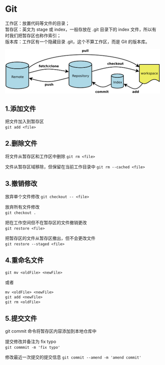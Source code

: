 # Git

工作区：放置代码等文件的目录；  
暂存区：英文为 stage 或 index，一般存放在 .git 目录下的 index 文件，所以有时我们把暂存区也称作索引；  
版本库：工作区有一个隐藏目录 .git，这个不算工作区，而是 Git 的版本库。  

![GIT 概念](./images/git-workspace.png)

## 1.添加文件
把文件加入到暂存区  
`git add <file>`

## 2.删除文件
将文件从暂存区和工作区中删除
`git rm <file>`

文件从暂存区域移除，但保留在当前工作目录中
`git rm --cached <file>`

## 3.撤销修改
放弃单个文件修改
`git checkout -- <file>`

放弃所有文件修改  
`git checkout .`

把在工作空间但不在暂存区的文件撤销更改  
`git restore <file>`

把暂存区的文件从暂存区撤出，但不会更改文件  
`git restore --staged <file>`

## 4.重命名文件

`git mv <oldFile> <newFile>`

或者
```shell
mv <oldFile> <newFile>
git add <newFile>
git rm <oldFile>
```

## 5.提交文件
git commit 命令将暂存区内容添加到本地仓库中

提交修改并备注为 fix typo  
`git commmit -m 'fix typo'`

修改最近一次提交的提交信息
`git commit --amend -m 'amend commit'`
